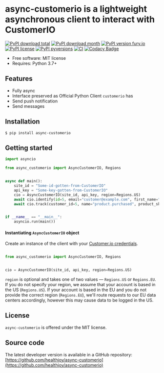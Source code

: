# async-customerio is a lightweight asynchronous client to interact with CustomerIO

[![PyPI download total](https://img.shields.io/pypi/dt/async-customerio.svg)](https://pypi.python.org/pypi/async-customerio/)
[![PyPI download month](https://img.shields.io/pypi/dm/async-customerio.svg)](https://pypi.python.org/pypi/async-customerio/)
[![PyPI version fury.io](https://badge.fury.io/py/async-customerio.svg)](https://pypi.python.org/pypi/async-customerio/)
[![PyPI license](https://img.shields.io/pypi/l/async-customerio.svg)](https://pypi.python.org/pypi/async-customerio/)
[![PyPI pyversions](https://img.shields.io/pypi/pyversions/async-customerio.svg)](https://pypi.python.org/pypi/async-customerio/)
[![CI](https://github.com/healthjoy/async-customerio/actions/workflows/ci.yml/badge.svg)](https://github.com/healthjoy/async-customerio/actions/workflows/ci.yml)
[![Codacy Badge](https://app.codacy.com/project/badge/Coverage/3629b50827ef4e89ba0eaa5c09584273)](https://www.codacy.com/gh/healthjoy/async-customerio/dashboard?utm_source=github.com&utm_medium=referral&utm_content=healthjoy/async-customerio&utm_campaign=Badge_Coverage)

  * Free software: MIT license
  * Requires: Python 3.7+

## Features

  * Fully async
  * Interface preserved as Official Python Client `customerio` has
  * Send push notification
  * Send messages

## Installation
```shell script
$ pip install async-customerio
```

## Getting started
```python
import asyncio

from async_customerio import AsyncCustomerIO, Regions


async def main():
    site_id = "Some-id-gotten-from-CustomerIO"
    api_key = "Some-key-gotten-from-CustomerIO"
    cio = AsyncCustomerIO(site_id, api_key, region=Regions.US)
    await cio.identify(id=5, email="customer@example.com", first_name="John", last_name="Doh", subscription_plan="premium")
    await cio.track(customer_id=5, name="product.purchased", product_sku="XYZ-12345", price=23.45)


if __name__ == "__main__":
    asyncio.run(main())
```

#### Instantiating `AsyncCustomerIO` object

Create an instance of the client with your [Customer.io credentials](https://fly.customer.io/settings/api_credentials).

```python

from async_customerio import AsyncCustomerIO, Regions


cio = AsyncCustomerIO(site_id, api_key, region=Regions.US)
```

`region` is optional and takes one of two values — `Regions.US` or `Regions.EU`. If you do not specify your region, we assume
that your account is based in the US (`Regions.US`). If your account is based in the EU and you do not provide the correct region
(`Regions.EU`), we'll route requests to our EU data centers accordingly, however this may cause data to be logged in the US.

## License

``async-customerio`` is offered under the MIT license.

## Source code

The latest developer version is available in a GitHub repository:
[https://github.com/healthjoy/async-customerio](https://github.com/healthjoy/async-customerio)
